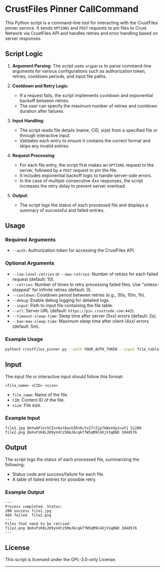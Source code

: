 
# CrustFiles Pinner CallCommand

This Python script is a command-line tool for interacting with the CrustFiles pinner service. 
It sends `OPTIONS` and `POST` requests to pin files to Crust Network via CrustFiles API and handles retries and error handling based on server responses.

## Script Logic

1. **Argument Parsing**: The script uses `argparse` to parse command-line arguments for various configurations such as authorization token, retries, cooldown periods, and input file paths.

2. **Cooldown and Retry Logic**: 
   - If a request fails, the script implements cooldown and exponential backoff between retries.
   - The user can specify the maximum number of retries and cooldown duration after failures.

3. **Input Handling**: 
   - The script reads file details (name, CID, size) from a specified file or through interactive input.
   - Validates each entry to ensure it contains the correct format and skips any invalid entries.

4. **Request Processing**:
   - For each file entry, the script first makes an `OPTIONS` request to the server, followed by a `POST` request to pin the file.
   - It includes exponential backoff logic to handle server-side errors.
   - In the case of multiple consecutive 4xx responses, the script increases the retry delay to prevent server overload.

5. **Output**:
   - The script logs the status of each processed file and displays a summary of successful and failed entries.

## Usage

### Required Arguments
- `--auth`: Authorization token for accessing the CrustFiles API.

### Optional Arguments
- `--low-level-retries` or `--max-retries`: Number of retries for each failed request (default: 10).
- `--retries`: Number of times to retry processing failed files. Use "unless-stopped" for infinite retries (default: 3).
- `--cooldown`: Cooldown period between retries (e.g., 30s, 10m, 1h).
- `--debug`: Enable debug logging for detailed logs.
- `--input`: Path to input file containing the file table.
- `--url`: Server URL (default: `https://pin.crustcode.com:443`).
- `--timeout-sleep-time`: Sleep time after server (5xx) errors (default: 2s).
- `--ban-max-sleep-time`: Maximum sleep time after client (4xx) errors (default: 5m).

### Example Usage

```bash
python3 crustfiles_pinner.py --auth YOUR_AUTH_TOKEN --input file_table.txt --retries 5 --cooldown 1h
```

## Input

The input file or interactive input should follow this format:
```
<file_name> <CID> <size>
```
- `file_name`: Name of the file.
- `CID`: Content ID of the file.
- `size`: File size.

### Example Input
```
file1.jpg QmYwAPJzv5CZsnAzt8auVZRn6cYvZ7rZjp7kWsVdpJcwY1 51200
file2.png QmXxPzK8L2K9yV4tz5RmJ6cqkTfW5qM9C4XjV1qB6D 1048576
```

## Output

The script logs the status of each processed file, summarizing the following:
- Status code and success/failure for each file.
- A table of failed entries for possible retry.

### Example Output
```
---
Process completed. Status:
200 success file1.jpg
404 failed  file2.png
---
Files that need to be retried:
file2.png QmXxPzK8L2K9yV4tz5RmJ6cqkTfW5qM9C4XjV1qB6D 1048576
---
```

## License

This script is licensed under the GPL-3.0-only License.

---
